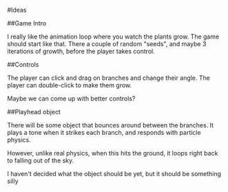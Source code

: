 #Ideas

##Game Intro

I really like the animation loop where you watch the plants grow.  The game should start like that.  There a couple of random "seeds", and maybe 3 iterations of growth, before the player takes control.

##Controls

The player can click and drag on branches and change their angle.  The player can double-click to make them grow.

Maybe we can come up with better controls?

##Playhead object

There will be some object that bounces around between the branches.  It plays a tone when it strikes each branch, and responds with particle physics.  

However, unlike real physics, when this hits the ground, it loops right back to falling out of the sky.

I haven't decided what the object should be yet, but it should be something silly